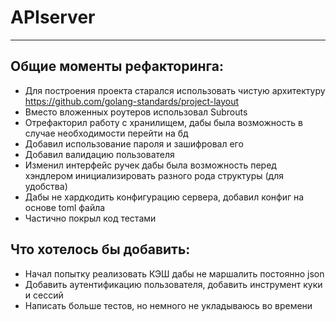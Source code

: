 # APIserver

---

## Общие моменты рефакторинга:
- Для построения проекта старался использовать чистую архитектуру https://github.com/golang-standards/project-layout
- Вместо вложенных роутеров использовал Subrouts
- Отрефакторил работу с хранилищем, дабы была возможность в случае необходимости перейти на бд
- Добавил использование пароля и зашифровал его
- Добавил валидацию пользователя
- Изменил интерфейс ручек дабы была возможность перед хэндлером инициализировать разного рода структуры (для удобства)
- Дабы не хардкодить конфигурацию сервера, добавил конфиг на основе toml файла
- Частично покрыл код тестами

## Что хотелось бы добавить:
- Начал попытку реализовать КЭШ дабы не маршалить постоянно json
- Добавить аутентификацию пользователя, добавить инструмент куки и сессий
- Написать больше тестов, но немного не укладываюсь во времени
